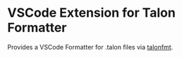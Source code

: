 # VSCode Extension for Talon Formatter

Provides a VSCode Formatter for .talon files via [talonfmt](https://github.com/wenkokke/talonfmt#readme).
